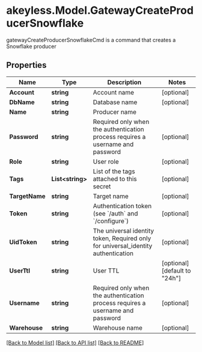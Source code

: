# akeyless.Model.GatewayCreateProducerSnowflake
gatewayCreateProducerSnowflakeCmd is a command that creates a Snowflake producer
## Properties

Name | Type | Description | Notes
------------ | ------------- | ------------- | -------------
**Account** | **string** | Account name | [optional] 
**DbName** | **string** | Database name | [optional] 
**Name** | **string** | Producer name | 
**Password** | **string** | Required only when the authentication process requires a username and password | [optional] 
**Role** | **string** | User role | [optional] 
**Tags** | **List&lt;string&gt;** | List of the tags attached to this secret | [optional] 
**TargetName** | **string** | Target name | [optional] 
**Token** | **string** | Authentication token (see &#x60;/auth&#x60; and &#x60;/configure&#x60;) | [optional] 
**UidToken** | **string** | The universal identity token, Required only for universal_identity authentication | [optional] 
**UserTtl** | **string** | User TTL | [optional] [default to "24h"]
**Username** | **string** | Required only when the authentication process requires a username and password | [optional] 
**Warehouse** | **string** | Warehouse name | [optional] 

[[Back to Model list]](../README.md#documentation-for-models) [[Back to API list]](../README.md#documentation-for-api-endpoints) [[Back to README]](../README.md)

